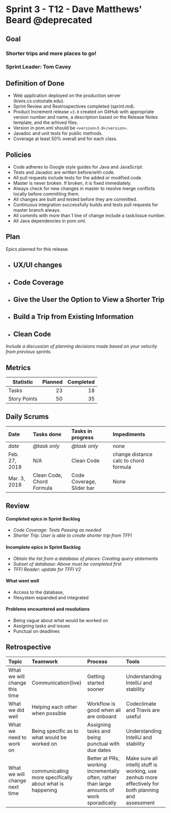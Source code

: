 # Sprint 3 - T12 - Dave Matthews' Beard @deprecated

## Goal

### Shorter trips and more places to go!
### Sprint Leader: Tom Cavey

## Definition of Done

* Web application deployed on the production server (kiwis.cs.colostate.edu).
* Sprint Review and Restrospectives completed (sprint.md).
* Product Increment release `v3.0` created on GitHub with appropriate version number and name, a description based on the Release Notes template, and the arhived files.
* Version in pom.xml should be `<version>3.0</version>`.
* Javadoc and unit tests for public methods.
* Coverage at least 50% overall and for each class.

## Policies

* Code adheres to Google style guides for Java and JavaScript.
* Tests and Javadoc are written before/with code.  
* All pull requests include tests for the added or modified code.
* Master is never broken.  If broken, it is fixed immediately.
* Always check for new changes in master to resolve merge conflicts locally before committing them.
* All changes are built and tested before they are committed.
* Continuous integration successfully builds and tests pull requests for master branch always.
* All commits with more than 1 line of change include a task/issue number.
* All Java dependencies in pom.xml.

## Plan

Epics planned for this release.

* ## UX/UI changes
* ## Code Coverage
* ## Give the User the Option to View a Shorter Trip
* ## Build a Trip from Existing Information
* ## Clean Code

*Include a discussion of planning decisions made based on your velocity from previous sprints.*

## Metrics

Statistic | Planned | Completed
--- | ---: | ---:
Tasks |  23  | 18 
Story Points |  50 | 35 

## Daily Scrums

Date | Tasks done  | Tasks in progress | Impediments 
:--- | :--- | :--- | :--- 
*date* | *@task only* | *@task only* | none
 Feb. 27, 2018| N/A|Clean Code| change distance calc to chord formula
 Mar. 3, 2018 | Clean Code, Chord Formula | Code Coverage, Slider bar | None
 

## Review

#### Completed epics in Sprint Backlog 
* *Code Coverage*:  *Tests Passing as needed*
* *Shorter Trip*: *User is able to create shorter trip from TFFI*

#### Incomplete epics in Sprint Backlog 
* *Obtain the list from a database of places*: *Creating query statements*
* *Subset of database*: *Above must be completed first*
* *TFFI Reader*: *update for TFFI V2*

#### What went well
* Access to the database, 
* filesystem expanded and integrated

#### Problems encountered and resolutions
* Being vague about what would be worked on
* Assigning tasks and issues
* Punctual on deadlines


## Retrospective

Topic | Teamwork | Process | Tools
:--- | :--- | :--- | :---
What we will change this time | Communication(live) | Getting started sooner | Understanding IntelliJ and stability
What we did well | Helping each other when possible | Workflow is good when all are onboard | Codeclimate and Travis are useful
What we need to work on | Being specific as to what would be worked on | Assigning tasks and being punctual with due dates | Understanding IntelliJ and stability
What we will change next time | communicating more specifically about what is happening | Better at PRs, working incrementally often, rather than large amounts of work sporadically | Make sure all intellij stuff is working, use zenhub more effectively for both planning and assessment
